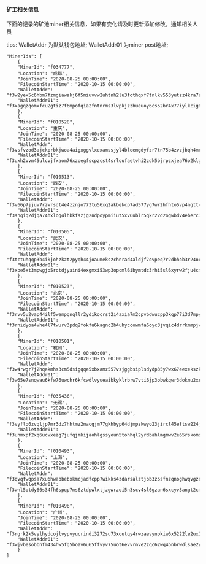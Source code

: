 #### 矿工相关信息
下面的记录的矿池miner相关信息，如果有变化请及时更新添加修改，通知相关人员

tips: WalletAddr 为默认钱包地址;  WalletAddr01 为miner post地址; 


    "MinerIds": [
        {
        "MinerId": "f034777",
        "Location": "成都",
        "JoinTime": "2020-08-25 00:00:00",
        "FilecoinStartTime": "2020-10-15 00:00:00",
        "WalletAddr": "f3w2yex5c6hbm7fzmgiawakj6f5miuvvw2uhtnh2lu3fothqxf7tnlkv553yutzz4kra7ahvdgbepn3gln5f2a",
        "WalletAddr01": "f3xagqzqomxfcu2gtiz7f6mpofqia2fntnrms3lvpkjzzhueuoy6cs52br4x77iylkcig6aah6n2me5htvuh4a"
        },
        {
        "MinerId": "f010528",
        "Location": "重庆",
        "JoinTime": "2020-08-25 00:00:00",
        "FilecoinStartTime": "2020-10-15 00:00:00",
        "WalletAddr": "f3vsfvzod3ajckprbkjwoa4aigxggvlxexamssjyl4bleemgdyfzr7tn75b4zvzjbqh4mci2zbv6hxwai24eua",
        "WalletAddr01": "f3uxh2vvm45ulcvjfxaom76xzoegfscpzcst4srloufaetvhi2zdk5bjrpzxjea76o2klgvtgpftcimelkl7qq"
        },
        {
        "MinerId": "f010513",
        "Location": "西安",
        "JoinTime": "2020-08-25 00:00:00",
        "FilecoinStartTime": "2020-10-15 00:00:00",
        "WalletAddr": "f3v66p7jjuv7rzwrsdt4e4zznjo773tu56xq2akbekcp7ad577yg7wr2hfhto5vp4ngttxdikc22fh65mxeghq",
        "WalletAddr01": "f3shqiq2djqa74hxlog4lhbkfszjg2ndpoypmiiut5xv6ublr5qkr22d2ogwbdv4eberc3n7dx3ep4c25vwn3a"
        },
        {
        "MinerId": "f010505",
        "Location": "武汉",
        "JoinTime": "2020-08-25 00:00:00",
        "FilecoinStartTime": "2020-10-15 00:00:00",
        "WalletAddr": "f3tctuhqqp3b4ikjohzkzt2pyqh44joaumekszchnrad4aldjf7ovpeq7r2dbhob3r24oxtjqcyhtr5jjdqyla",
        "WalletAddr01": "f3xbe5xt3mpwgjo5rotdjyaini4exgmxi53wp3opcml6ibymtdc3rhi5sl6xyrw2fju4cfi52opuy3nhpzgeqa"
        },
        {
        "MinerId": "f010523",
        "Location": "北京",
        "JoinTime": "2020-08-25 00:00:00",
        "FilecoinStartTime": "2020-10-15 00:00:00",
        "WalletAddr": "f3rvv5u2vap44ilf5wempgnqllr2ydikocrst2i4axia7m2cpvbdwucpp3kqp77i3d7mpy7owg24qf4e4sdkzq",
        "WalletAddr01": "f3rnidyoa4vhe4l7twurv3pdq2fokfu6kagnc2b4uhyccowmfa6oyc3jvqic4drrkmmpjv2gpalfp347b4xugq"
        },
        {
        "MinerId": "f010501",
        "Location": "杭州",
        "JoinTime": "2020-08-25 00:00:00",
        "FilecoinStartTime": "2020-10-15 00:00:00",
        "WalletAddr": "f3w4rwgr7j2hqakmhs3cm5dsigqqe5xbxamz557vsjggbsiplsdydp35y7wx67eexekszknd2qosci3iirdefq",
        "WalletAddr01": "f3w65e7snqwau6kfw76uwchr6kfcwdlvyueaibkyklrbrw7vti6jp3obwkqwr3dokmu2xrjtpcwitreexn2qoq"
        },
        {
        "MinerId": "f035436",
        "Location": "无锡",
        "JoinTime": "2020-08-25 00:00:00",
        "FilecoinStartTime": "2020-10-15 00:00:00",
        "WalletAddr": "f3vyflo6zvqljp7mr3dz7hhtmz2macgjm77gkhbyp64djmpzkwyo23jircl45eftsw224jrcid55k7sbie546a",
        "WalletAddr01": "f3uhmxpf2xq6ucvxezg7jufqjmkijaohlgssyoun5tohhql2yrdbahlmgmwv2e65rskomq4gkx7p7yzlp5d23a"
        },
        {
        "MinerId": "f010493",
        "Location": "上海",
        "JoinTime": "2020-08-25 00:00:00",
        "FilecoinStartTime": "2020-10-15 00:00:00",
        "WalletAddr": "f3qvqfwqpsa7xu6hwabbebxkmcjadfcpp7wikks4zdarsalztjob3z5sfnzqnoghwqvgzef25gglfkba5pfyvq",
        "WalletAddr01": "f3wnl5otdy66s34fh6spqp7ms6ztdpwlxtjzgwrzoi5n3scv4sl6gzan6sxcyv3angt2cf6kzcdfgmzu6xrbqa"
        },
        {
        "MinerId": "f010498",
        "Location": "广州",
        "JoinTime": "2020-08-25 00:00:00",
        "FilecoinStartTime": "2020-10-15 00:00:00",
        "WalletAddr": "f3rgrk2k5vylhydcojlvypvyucrindi3272su73xoutqy4rwzaevynpkiw6x5222le2ux7nlkeuwabirwmnnoq",
        "WalletAddr01": "f3wjvbesobbnfm434hw5fg5boav6u65ffvyv75uot6evvrnve2zqc62wq4bnbrwdlsae2yrq4iqcvyngpbg3ba"
        }
    ]
    
